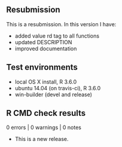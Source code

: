 ## Resubmission

This is a resubmission. In this version I have:

* added value rd tag to all functions
* updated DESCRIPTION
* improved documentation

## Test environments

* local OS X install, R 3.6.0
* ubuntu 14.04 (on travis-ci), R 3.6.0
* win-builder (devel and release)

## R CMD check results

0 errors | 0 warnings | 0 notes

* This is a new release.


